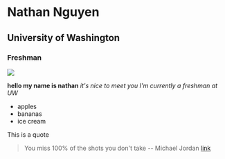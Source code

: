 # Nathan Nguyen
## University of Washington
### Freshman

![](desktop/new.jpg)

**hello my name is nathan**
_it's nice to meet you I'm currently a freshman at UW_

* apples
* bananas
* ice cream

This is a quote
> You miss 100% of the shots you don't take
-- Michael Jordan
[link](http://wikipedia.com)
